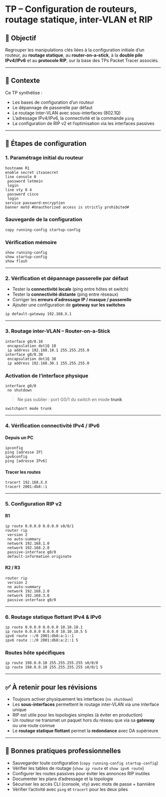 # TP – Configuration de routeurs, routage statique, inter-VLAN et RIP

## 🧠 Objectif

Regrouper les manipulations clés liées à la configuration initiale d’un routeur, au **routage statique**, au **router-on-a-stick**, à la **double pile IPv4/IPv6** et au **protocole RIP**, sur la base des TPs Packet Tracer associés.

---

## 🧾 Contexte

Ce TP synthétise :

- Les bases de configuration d’un routeur
- Le dépannage de passerelle par défaut
- Le routage inter-VLAN avec sous-interfaces (802.1Q)
- L’adressage IPv4/IPv6, la connectivité et la commande `ping`
- La configuration de RIP v2 et l’optimisation via les interfaces passives

---

## 🔧 Étapes de configuration

### 1. Paramétrage initial du routeur

```shell
hostname R1
enable secret itsasecret
line console 0
 password letmein
 login
line vty 0 4
 password cisco
 login
service password-encryption
banner motd #Unauthorized access is strictly prohibited#
```

### Sauvegarde de la configuration

```shell
copy running-config startup-config
```

### Vérification mémoire

```shell
show running-config
show startup-config
show flash
```

---

### 2. Vérification et dépannage passerelle par défaut

- Tester la **connectivité locale** (ping entre hôtes et switch)
- Tester la **connectivité distante** (ping entre réseaux)
- Corriger les **erreurs d’adressage IP / masque / passerelle**
- Ajouter une configuration de **gateway sur les switches**

```shell
ip default-gateway 192.168.X.1
```

---

### 3. Routage inter-VLAN – Router-on-a-Stick

```shell
interface g0/0.10
 encapsulation dot1Q 10
 ip address 192.168.10.1 255.255.255.0
interface g0/0.30
 encapsulation dot1Q 30
 ip address 192.168.30.1 255.255.255.0
```

### Activation de l’interface physique

```shell
interface g0/0
 no shutdown
```

> Ne pas oublier : port G0/1 du switch en mode **trunk**

```shell
switchport mode trunk
```

---

### 4. Vérification connectivité IPv4 / IPv6

#### Depuis un PC

```shell
ipconfig
ping [adresse IP]
ipv6config
ping [adresse IPv6]
```

#### Tracer les routes

```shell
tracert 192.168.X.X
tracert 2001:db8::1
```

---

### 5. Configuration RIP v2

#### R1

```shell
ip route 0.0.0.0 0.0.0.0 s0/0/1
router rip
 version 2
 no auto-summary
 network 192.168.1.0
 network 192.168.2.0
 passive-interface g0/0
 default-information originate
```

#### R2 / R3

```shell
router rip
 version 2
 no auto-summary
 network 192.168.2.0
 network 192.168.3.0
 passive-interface g0/0
```

---

### 6. Routage statique flottant IPv4 & IPv6

```shell
ip route 0.0.0.0 0.0.0.0 10.10.10.1
ip route 0.0.0.0 0.0.0.0 10.10.10.5 5
ipv6 route ::/0 2001:db8:a:1::1
ipv6 route ::/0 2001:db8:a:2::1 5
```

### Routes hôte spécifiques

```shell
ip route 198.0.0.10 255.255.255.255 s0/0/0
ip route 198.0.0.10 255.255.255.255 s0/0/1 5
```

---

## ✅ À retenir pour les révisions

- Toujours activer physiquement les interfaces (`no shutdown`)
- Les **sous-interfaces** permettent le routage inter-VLAN via une interface unique
- RIP est utile pour les topologies simples (à éviter en production)
- Un routeur ne transmet un paquet hors du réseau que via sa **gateway** ou une route connue
- Le **routage statique flottant** permet la **redondance** avec DA supérieure

---

## 📌 Bonnes pratiques professionnelles

- Sauvegarder toute configuration (`copy running-config startup-config`)
- Vérifier les tables de routage (`show ip route` et `show ipv6 route`)
- Configurer les routes passives pour éviter les annonces RIP inutiles
- Documenter les plans d’adressage et la topologie
- Sécuriser les accès CLI (console, vty) avec mots de passe + bannière
- Vérifier l’activité avec `ping` et `tracert` pour les deux piles